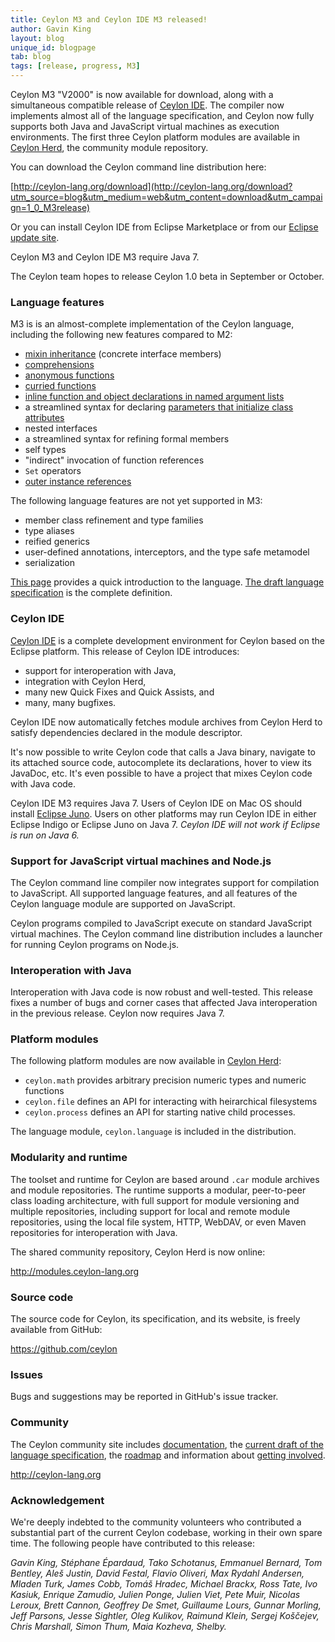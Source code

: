 ```yaml
---
title: Ceylon M3 and Ceylon IDE M3 released!
author: Gavin King
layout: blog
unique_id: blogpage
tab: blog
tags: [release, progress, M3]
---
```


[M3]: /documentation/1.0/roadmap/?utm_source=blog&utm_medium=web&utm_content=roadmap_m3&utm_campaign=1_0_M3release#milestone_3_done
[Ceylon Herd]: http://modules.ceylon-lang.org?utm_source=blog&utm_medium=web&utm_content=ide&utm_campaign=1_0_M3release
[Ceylon IDE]: /documentation/1.0/ide?utm_source=blog&utm_medium=web&utm_content=ide&utm_campaign=1_0_M3release
[Eclipse update site]: /documentation/1.0/ide/install?utm_source=blog&utm_medium=web&utm_content=ide&utm_campaign=1_0_M3release

Ceylon M3 "V2000" is now available for download, along with a 
simultaneous compatible release of [Ceylon IDE][]. The compiler now 
implements almost all of the language specification, and Ceylon now 
fully supports both Java and JavaScript virtual machines as execution 
environments. The first three Ceylon platform modules are available 
in [Ceylon Herd][], the community module repository. 

You can download the Ceylon command line distribution here:

[http://ceylon-lang.org/download](http://ceylon-lang.org/download?utm_source=blog&utm_medium=web&utm_content=download&utm_campaign=1_0_M3release)

Or you can install Ceylon IDE from Eclipse Marketplace or from our 
[Eclipse update site].

Ceylon M3 and Ceylon IDE M3 require Java 7.

The Ceylon team hopes to release Ceylon 1.0 beta in September or 
October.

### Language features

M3 is is an almost-complete implementation of the Ceylon language,
including the following new features compared to M2:

* [mixin inheritance](/documentation/1.0/tour/inheritance/#interfaces_and_mixin_inheritance) (concrete interface members)
* [comprehensions](/documentation/1.0/tour/comprehensions)
* [anonymous functions](/documentation/1.0/tour/functions/#anonymous_functions)
* [curried functions](/documentation/1.0/tour/functions/#curried_functions)
* [inline function and object declarations in named argument lists](/documentation/1.0/tour/named-arguments/#more_about_named_arguments)
* a streamlined syntax for declaring [parameters that initialize
  class attributes](/documentation/1.0/tour/classes/#exposing_parameters_as_attributes)
* nested interfaces
* a streamlined syntax for refining formal members
* self types
* "indirect" invocation of function references
* `Set` operators
* [outer instance references](/documentation/1.0/tour/initialization/#self_references_and_outer_instance_references)

The following language features are not yet supported in M3:

* member class refinement and type families
* type aliases
* reified generics
* user-defined annotations, interceptors, and the type safe metamodel
* serialization

[This page](/documentation/1.0/introduction/?utm_source=blog&utm_medium=web&utm_content=introduction&utm_campaign=1_0_M3release) 
provides a quick introduction to the language. [The draft language specification](/documentation/1.0/spec/?utm_source=blog&utm_medium=web&utm_content=introduction&utm_campaign=1_0_M3release)
is the complete definition.

### Ceylon IDE

[Ceylon IDE][] is a complete development environment for Ceylon based 
on the Eclipse platform. This release of Ceylon IDE introduces:

* support for interoperation with Java,
* integration with Ceylon Herd,
* many new Quick Fixes and Quick Assists, and
* many, many bugfixes.

Ceylon IDE now automatically fetches module archives from Ceylon Herd 
to satisfy dependencies declared in the module descriptor.  

It's now possible to write Ceylon code that calls a Java binary, 
navigate to its attached source code, autocomplete its declarations, 
hover to view its JavaDoc, etc. It's even possible to have a project 
that mixes Ceylon code with Java code.

Ceylon IDE M3 requires Java 7. Users of Ceylon IDE on Mac OS should 
install [Eclipse Juno](http://eclipse.org/juno/). Users on other 
platforms may run Ceylon IDE in either Eclipse Indigo or Eclipse Juno 
on Java 7. _Ceylon IDE will not work if Eclipse is run on Java 6._

### Support for JavaScript virtual machines and Node.js

The Ceylon command line compiler now integrates support for compilation
to JavaScript. All supported language features, and all features of the
Ceylon language module are supported on JavaScript. 

Ceylon programs compiled to JavaScript execute on standard JavaScript 
virtual machines. The Ceylon command line distribution includes a 
launcher for running Ceylon programs on Node.js.

### Interoperation with Java

Interoperation with Java code is now robust and well-tested. This
release fixes a number of bugs and corner cases that affected Java
interoperation in the previous release. Ceylon now requires Java 7.

### Platform modules

The following platform modules are now available in [Ceylon Herd][]:

* `ceylon.math` provides arbitrary precision numeric types and numeric
  functions
* `ceylon.file` defines an API for interacting with heirarchical 
  filesystems
* `ceylon.process` defines an API for starting native child processes.

The language module, `ceylon.language` is included in the distribution.

### Modularity and runtime

The toolset and runtime for Ceylon are based around `.car` module 
archives and module repositories. The runtime supports a modular, 
peer-to-peer class loading architecture, with full support for module 
versioning and multiple repositories, including support for local and 
remote module repositories, using the local file system, HTTP, WebDAV,
or even Maven repositories for interoperation with Java.

The shared community repository, Ceylon Herd is now online:

<http://modules.ceylon-lang.org>

### Source code

The source code for Ceylon, its specification, and its website, is 
freely available from GitHub:

<https://github.com/ceylon>

### Issues

Bugs and suggestions may be reported in GitHub's issue tracker.

### Community

The Ceylon community site includes 
[documentation](/documentation/1.0/?utm_source=blog&utm_medium=web&utm_content=documentation&utm_campaign=1_0_M3release), 
the [current draft of the language specification](/documentation/1.0/spec/?utm_source=blog&utm_medium=web&utm_content=introduction&utm_campaign=1_0_M3release), 
the [roadmap](/documentation/1.0/roadmap?utm_source=blog&utm_medium=web&utm_content=roadmap&utm_campaign=1_0_M3release) 
and information about [getting involved](/code?utm_source=blog&utm_medium=web&utm_content=code&utm_campaign=1_0_M3release).

<http://ceylon-lang.org>

### Acknowledgement

We're deeply indebted to the community volunteers who contributed a 
substantial part of the current Ceylon codebase, working in their own 
spare time. The following people have contributed to this release:

*Gavin King, Stéphane Épardaud, Tako Schotanus, Emmanuel Bernard, 
Tom Bentley, Aleš Justin, David Festal, Flavio Oliveri, 
Max Rydahl Andersen, Mladen Turk, James Cobb, Tomáš Hradec, 
Michael Brackx, Ross Tate, Ivo Kasiuk, Enrique Zamudio,
Julien Ponge, Julien Viet, Pete Muir, Nicolas Leroux, Brett Cannon, 
Geoffrey De Smet, Guillaume Lours, Gunnar Morling, Jeff Parsons, 
Jesse Sightler, Oleg Kulikov, Raimund Klein, Sergej Koščejev, 
Chris Marshall, Simon Thum, Maia Kozheva, Shelby.*
